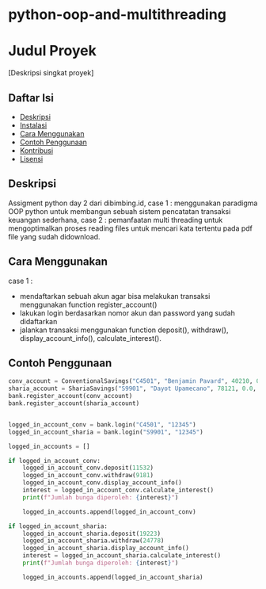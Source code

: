 # python-oop-and-multithreading

# Judul Proyek

[Deskripsi singkat proyek]

## Daftar Isi

- [Deskripsi](#deskripsi)
- [Instalasi](#instalasi)
- [Cara Menggunakan](#cara-menggunakan)
- [Contoh Penggunaan](#contoh-penggunaan)
- [Kontribusi](#kontribusi)
- [Lisensi](#lisensi)

## Deskripsi

Assigment python day 2 dari dibimbing.id, case 1 : menggunakan paradigma OOP python untuk membangun sebuah sistem pencatatan transaksi keuangan sederhana, case 2 : pemanfaatan multi threading untuk mengoptimalkan proses reading files untuk mencari kata tertentu pada pdf file yang sudah didownload.

## Cara Menggunakan

case 1 :
- mendaftarkan sebuah akun agar bisa melakukan transaksi menggunakan function register_account()
- lakukan login berdasarkan nomor akun dan password yang sudah didaftarkan
- jalankan transaksi menggunakan function deposit(), withdraw(), display_account_info(), calculate_interest().

## Contoh Penggunaan

```python
conv_account = ConventionalSavings("C4501", "Benjamin Pavard", 40210, 0.05, 1000, "12345")
sharia_account = ShariaSavings("S9901", "Dayot Upamecano", 78121, 0.0, "12345")
bank.register_account(conv_account)
bank.register_account(sharia_account)


logged_in_account_conv = bank.login("C4501", "12345")
logged_in_account_sharia = bank.login("S9901", "12345")

logged_in_accounts = []

if logged_in_account_conv:
    logged_in_account_conv.deposit(11532)
    logged_in_account_conv.withdraw(9181)
    logged_in_account_conv.display_account_info()
    interest = logged_in_account_conv.calculate_interest()
    print(f"Jumlah bunga diperoleh: {interest}")

    logged_in_accounts.append(logged_in_account_conv)

if logged_in_account_sharia:
    logged_in_account_sharia.deposit(19223)
    logged_in_account_sharia.withdraw(24778)
    logged_in_account_sharia.display_account_info()
    interest = logged_in_account_sharia.calculate_interest()
    print(f"Jumlah bunga diperoleh: {interest}")

    logged_in_accounts.append(logged_in_account_sharia)
```


